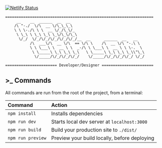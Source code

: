 [![Netlify Status](https://api.netlify.com/api/v1/badges/49f2ed15-a9df-4ec3-8085-6131915c8a86/deploy-status)](https://app.netlify.com/sites/maxcaplan/deploys)

	==================================================================
         __    __  ______  __  __                                  
        /\ "-./  \/\  __ \/\_\_\_\                                 
        \ \ \-./\ \ \  __ \/_/\_\/_                                
         \ \_\ \ \_\ \_\ \_\/\_\/\_\                               
          \/_/  \/_/\/_/\/_/\/_/\/_/__  __      ______  __   __    
               /\  ___\/\  __ \/\  == \/\ \    /\  __ \/\ "-.\ \   
               \ \ \___\ \  __ \ \  _-/\ \ \___\ \  __ \ \ \-.  \  
                \ \_____\ \_\ \_\ \_\   \ \_____\ \_\ \_\ \_\\"\_\ 
                 \/_____/\/_/\/_/\/_/    \/_____/\/_/\/_/\/_/ \/_/ 
    
    ======================= Developer/Designer =======================

## >_ Commands

All commands are run from the root of the project, from a terminal:

| Command           | Action                                       |
| :---------------- | :------------------------------------------- |
| `npm install`     | Installs dependencies                        |
| `npm run dev`     | Starts local dev server at `localhost:3000`  |
| `npm run build`   | Build your production site to `./dist/`      |
| `npm run preview` | Preview your build locally, before deploying |
